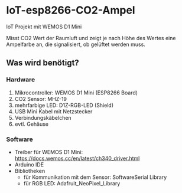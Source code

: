 # IoT-esp8266-CO2-Ampel
IoT Projekt mit WEMOS D1 Mini

Misst CO2 Wert der Raumluft und zeigt je nach Höhe des Wertes eine Ampelfarbe an, die signalisiert, ob gelüftet werden muss.

## Was wird benötigt?
### Hardware
1. Mikrocontroller: WEMOS D1 Mini (ESP8266 Board)
2. CO2 Sensor: MHZ-19
3. mehrfarbige LED: D1Z-RGB-LED (Shield)
4. USB Mini Kabel mit Netzstecker
5. Verbindungskäbelchen
6. evtl. Gehäuse

### Software
* Treiber für WEMOS D1 Mini: https://docs.wemos.cc/en/latest/ch340_driver.html
* Arduino IDE
* Bibliotheken
  * für Kommunikation mit dem Sensor: SoftwareSerial Library
  * für RGB LED: Adafruit_NeoPixel_Library
